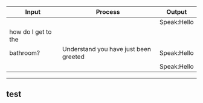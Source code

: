 
|Input              |Process                                 |Output                                               |
|-------------------|----------------------------------------|-----------------------------------------------------|
|                   |                                        | Speak:Hello                                         |
|how do I get to the|
 bathroom?          |Understand you have just been greeted   | Speak:Hello                                         |
|                   |                                        | Speak:Hello                                         |
------------------------------------------------------------------------------
## test 








